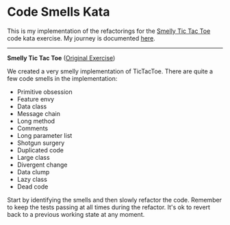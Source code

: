 # Code Smells Kata 

This is my implementation of the refactorings for the [Smelly Tic Tac Toe](https://github.com/AgileTechPraxis/CodeSmells/tree/master) code kata exercise. My journey is documented [here](README.md).

----

**Smelly Tic Tac Toe** ([Original Exercise](https://github.com/AgileTechPraxis/CodeSmells/tree/master))

We created a very smelly implementation of TicTacToe. There are quite a few code smells in the implementation: 

* Primitive obsession
* Feature envy
* Data class
* Message chain
* Long method
* Comments
* Long parameter list
* Shotgun surgery
* Duplicated code
* Large class
* Divergent change
* Data clump
* Lazy class
* Dead code

Start by identifying the smells and then slowly refactor the code. Remember to keep the tests passing at all times during the refactor. It's ok to revert back to a previous working state at any moment.
